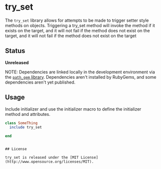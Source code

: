 # try_set

The `try_set` library allows for attempts to be made to trigger setter style methods on objects. Triggering a try_set method will invoke the method if it exists on the target, and it will not fail if the method does not exist on the target, and it will not fail if the method does not exist on the target

## Status

**Unreleased**

NOTE: Dependencies are linked locally in the development environment via the [`path_gem` library](https://github.com/Sans/path-gem). Dependencies aren't installed by RubyGems, and some dependencies aren't yet published.

## Usage

Include initializer and use the initializer macro to define the initializer method and attributes.

```ruby
class SomeThing
  include try_set

end
```

```

## License

try_set is released under the [MIT License](http://www.opensource.org/licenses/MIT).
